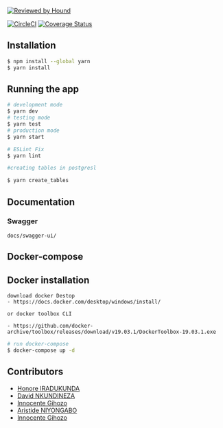 [![Reviewed by Hound](https://img.shields.io/badge/Reviewed_by-Hound-8E64B0.svg)](https://houndci.com)

[![CircleCI](https://circleci.com/gh/atlp-rwanda/elites-bn-be.svg?style=svg)](https://circleci.com/gh/atlp-rwanda/elites-bn-be)
[![Coverage Status](https://coveralls.io/repos/github/atlp-rwanda/elites-bn-be/badge.svg)](https://coveralls.io/github/atlp-rwanda/elites-bn-be)

## Installation

```bash
$ npm install --global yarn
$ yarn install
```

## Running the app

```bash
# development mode
$ yarn dev
# testing mode
$ yarn test
# production mode
$ yarn start

# ESLint Fix
$ yarn lint

#creating tables in postgresl

$ yarn create_tables
```

## Documentation

### Swagger

```
docs/swagger-ui/
```

## Docker-compose

## Docker installation

```
download docker Destop
- https://docs.docker.com/desktop/windows/install/

or docker toolbox CLI

- https://github.com/docker-archive/toolbox/releases/download/v19.03.1/DockerToolbox-19.03.1.exe
```

```bash
# run docker-compose
$ docker-compose up -d
```

## Contributors

- [Honore IRADUKUNDA](https://github.com/ihonore)
- [David NKUNDINEZA](https://github.com/Dev-nkundineza)
- [Innocente Gihozo](https://github.com/gihozoinnocente)
- [Aristide NIYONGABO](https://github.com/niyongaboaristide17)
- [Innocente Gihozo](https://github.com/gihozoinnocente)
